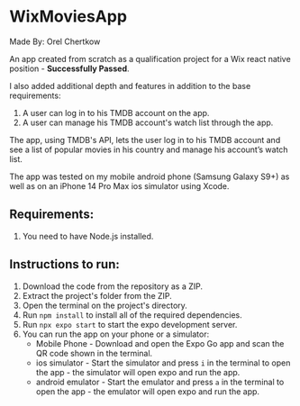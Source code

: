# WixMoviesApp
Made By: Orel Chertkow  

An app created from scratch as a qualification project for a Wix react native position - **Successfully Passed**.

I also added additional depth and features in addition to the base requirements:
1. A user can log in to his TMDB account on the app.
2. A user can manage his TMDB account's watch list through the app.

The app, using TMDB's API, lets the user log in to his TMDB account and see a list of popular movies in his country and manage his account’s watch list.

The app was tested on my mobile android phone (Samsung Galaxy S9+) as well as on an iPhone 14 Pro Max ios simulator using Xcode.

## Requirements: 
1. You need to have Node.js installed.

## Instructions to run:
1. Download the code from the repository as a ZIP.
2. Extract the project's folder from the ZIP.
3. Open the terminal on the project's directory.
4. Run `npm install` to install all of the required dependencies.
5. Run `npx expo start` to start the expo development server.
6. You can run the app on your phone or a simulator:
   * Mobile Phone - Download and open the Expo Go app and scan the QR code shown in the terminal.
   * ios simulator - Start the simulator and press `i` in the terminal to open the app - the simulator will open expo and run the app.
   * android emulator - Start the emulator and press `a` in the terminal to open the app - the emulator will open expo and run the app.
